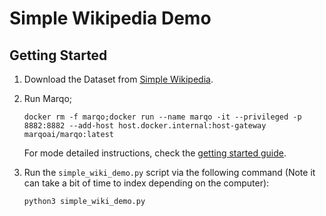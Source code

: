 # Simple Wikipedia Demo

## Getting Started
1. Download the Dataset from
    [Simple Wikipedia](https://drive.google.com/file/d/1OEqXeIdqaZb6BwzKIgw8G_sDi91fBawt/view?usp=sharing).

2. Run Marqo;

    ```
    docker rm -f marqo;docker run --name marqo -it --privileged -p 8882:8882 --add-host host.docker.internal:host-gateway marqoai/marqo:latest
    ```    
    For mode detailed instructions, check the [getting started guide](index.md).
    
3. Run the `simple_wiki_demo.py` script via the following command (Note it can take a bit of time to index depending on the computer):
    ```
    python3 simple_wiki_demo.py
    ```


